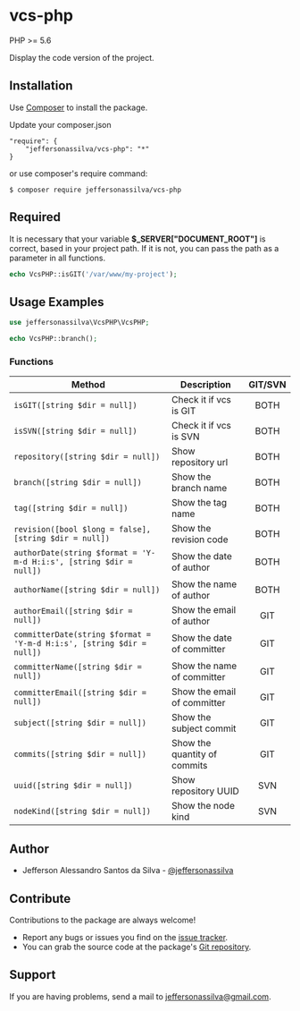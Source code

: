 vcs-php
================

PHP >= 5.6

Display the code version of the project.

Installation
------------

Use [Composer] to install the package.

Update your composer.json

```
"require": {
    "jeffersonassilva/vcs-php": "*"
}
```

or use composer's require command:

```
$ composer require jeffersonassilva/vcs-php
```

Required
-------

It is necessary that your variable **$_SERVER["DOCUMENT_ROOT"]** is correct, based in your project path. If it is not, you can pass the path as a parameter in all functions.

```php
echo VcsPHP::isGIT('/var/www/my-project');
```

Usage Examples
-------

```php
use jeffersonassilva\VcsPHP\VcsPHP;

echo VcsPHP::branch();
```

### Functions

Method                                                                | Description                 | GIT/SVN
--------------------------------------------------------------------- | --------------------------- | :-------:
`isGIT([string $dir = null])`                                         | Check it if vcs is GIT      | BOTH
`isSVN([string $dir = null])`                                         | Check it if vcs is SVN      | BOTH
`repository([string $dir = null])`                                    | Show repository url         | BOTH
`branch([string $dir = null])`                                        | Show the branch name        | BOTH
`tag([string $dir = null])`                                           | Show the tag name           | BOTH
`revision([bool $long = false], [string $dir = null])`                | Show the revision code      | BOTH
`authorDate(string $format = 'Y-m-d H:i:s', [string $dir = null])`    | Show the date of author     | BOTH
`authorName([string $dir = null])`                                    | Show the name of author     | BOTH
`authorEmail([string $dir = null])`                                   | Show the email of author    | GIT
`committerDate(string $format = 'Y-m-d H:i:s', [string $dir = null])` | Show the date of committer  | GIT
`committerName([string $dir = null])`                                 | Show the name of committer  | GIT
`committerEmail([string $dir = null])`                                | Show the email of committer | GIT
`subject([string $dir = null])`                                       | Show the subject commit     | GIT
`commits([string $dir = null])`                                       | Show the quantity of commits | GIT
`uuid([string $dir = null])`                                          | Show repository UUID        | SVN
`nodeKind([string $dir = null])`                                      | Show the node kind          | SVN

Author
-------

* Jefferson Alessandro Santos da Silva - [@jeffersonassilva]

Contribute
----------

Contributions to the package are always welcome!

* Report any bugs or issues you find on the [issue tracker].
* You can grab the source code at the package's [Git repository].

Support
-------

If you are having problems, send a mail to jeffersonassilva@gmail.com.


[Composer]: https://getcomposer.org
[issue tracker]: https://github.com/jeffersonassilva/vcs-php/issues
[Git repository]: https://github.com/jeffersonassilva/vcs-php
[@jeffersonassilva]: https://instagram.com/jeffersonassilva/